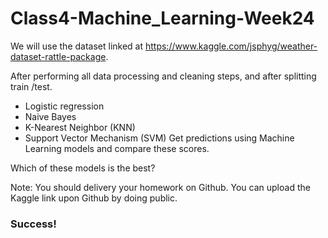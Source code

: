 # Class4-Machine_Learning-Week24

We will use the dataset linked at https://www.kaggle.com/jsphyg/weather-dataset-rattle-package. 

After performing all data processing and cleaning steps, and after splitting train /test.
* Logistic regression
* Naive Bayes
* K-Nearest Neighbor (KNN)
* Support Vector Mechanism (SVM)
Get predictions using Machine Learning models and compare these scores. 

Which of these models is the best?

Note: You should delivery your homework on Github. You can upload the Kaggle link upon Github by doing public. 

### Success!

